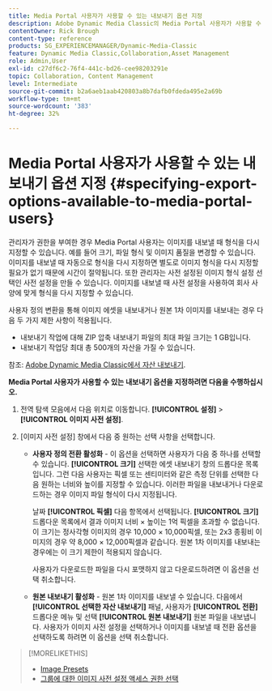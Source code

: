 ```yaml
---
title: Media Portal 사용자가 사용할 수 있는 내보내기 옵션 지정
description: Adobe Dynamic Media Classic의 Media Portal 사용자가 사용할 수 있는 내보내기 옵션을 지정하는 방법을 알아봅니다.
contentOwner: Rick Brough
content-type: reference
products: SG_EXPERIENCEMANAGER/Dynamic-Media-Classic
feature: Dynamic Media Classic,Collaboration,Asset Management
role: Admin,User
exl-id: c27df6c2-76f4-441c-bd26-cee98203291e
topic: Collaboration, Content Management
level: Intermediate
source-git-commit: b2a6aeb1aab420803a8b7dafb0fdeda495e2a69b
workflow-type: tm+mt
source-wordcount: '383'
ht-degree: 32%

---
```


# Media Portal 사용자가 사용할 수 있는 내보내기 옵션 지정 {#specifying-export-options-available-to-media-portal-users}

관리자가 권한을 부여한 경우 Media Portal 사용자는 이미지를 내보낼 때 형식을 다시 지정할 수 있습니다. 예를 들어 크기, 파일 형식 및 이미지 품질을 변경할 수 있습니다. 이미지를 내보낼 때 자동으로 형식을 다시 지정하면 별도로 이미지 형식을 다시 지정할 필요가 없기 때문에 시간이 절약됩니다. 또한 관리자는 사전 설정된 이미지 형식 설정 선택인 사전 설정을 만들 수 있습니다. 이미지를 내보낼 때 사전 설정을 사용하여 회사 사양에 맞게 형식을 다시 지정할 수 있습니다.

사용자 정의 변환을 통해 이미지 에셋을 내보내거나 원본 1차 이미지를 내보내는 경우 다음 두 가지 제한 사항이 적용됩니다.

* 내보내기 작업에 대해 ZIP 압축 내보내기 파일의 최대 파일 크기는 1 GB입니다.
* 내보내기 작업당 최대 총 500개의 자산을 가질 수 있습니다.

참조: [Adobe Dynamic Media Classic에서 자산 내보내기](exporting-assets-from-dmc.md#exporting-assets-from_dmc).

**Media Portal 사용자가 사용할 수 있는 내보내기 옵션을 지정하려면 다음을 수행하십시오.**

1. 전역 탐색 모음에서 다음 위치로 이동합니다. **[!UICONTROL 설정]** > **[!UICONTROL 이미지 사전 설정]**.
1. [이미지 사전 설정] 창에서 다음 중 원하는 선택 사항을 선택합니다.

   * **사용자 정의 전환 활성화** - 이 옵션을 선택하면 사용자가 다음 중 하나를 선택할 수 있습니다. **[!UICONTROL 크기]** 선택한 에셋 내보내기 창의 드롭다운 목록입니다. 그런 다음 사용자는 픽셀 또는 센티미터와 같은 측정 단위를 선택한 다음 원하는 너비와 높이를 지정할 수 있습니다. 이러한 파일을 내보내거나 다운로드하는 경우 이미지 파일 형식이 다시 지정됩니다.

     날짜 **[!UICONTROL 픽셀]** 다음 항목에서 선택됩니다. **[!UICONTROL 크기]** 드롭다운 목록에서 결과 이미지 너비 × 높이는 1억 픽셀을 초과할 수 없습니다. 이 크기는 정사각형 이미지의 경우 10,000 × 10,000픽셀, 또는 2x3 종횡비 이미지의 경우 약 8,000 × 12,000픽셀과 같습니다. 원본 1차 이미지를 내보내는 경우에는 이 크기 제한이 적용되지 않습니다.

     사용자가 다운로드한 파일을 다시 포맷하지 않고 다운로드하려면 이 옵션을 선택 취소합니다.

   * **원본 내보내기 활성화** - 원본 1차 이미지를 내보낼 수 있습니다. 다음에서 **[!UICONTROL 선택한 자산 내보내기]** 패널, 사용자가 **[!UICONTROL 전환]** 드롭다운 메뉴 및 선택 **[!UICONTROL 원본 내보내기]** 원본 파일을 내보냅니다. 사용자가 이미지 사전 설정을 선택하거나 이미지를 내보낼 때 전환 옵션을 선택하도록 하려면 이 옵션을 선택 취소합니다.

>[!MORELIKETHIS]
>
>* [Image Presets](application-setup.md#image_presets)
>* [그룹에 대한 이미지 사전 설정 액세스 권한 선택](creating-media-portal-groups.md#choosing_image_preset_access_permissions_for_a_group)
